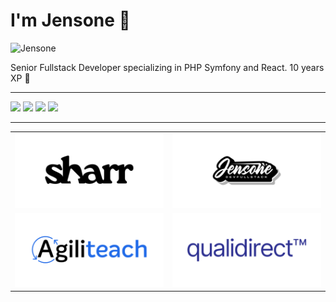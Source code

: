 # I'm Jensone 👋

![Jensone](https://agiliteach.b-cdn.net/medias/images/b-linkedin.jpg)

Senior Fullstack Developer specializing in PHP Symfony and React. 10 years XP 🚀

---

![](https://github-profile-summary-cards.vercel.app/api/cards/profile-details?username=jensone&theme=github)
![](https://github-profile-summary-cards.vercel.app/api/cards/repos-per-language?username=jenosne&theme=github)
![](https://github-profile-summary-cards.vercel.app/api/cards/most-commit-language?username=jensone&theme=github)
![](https://github-profile-summary-cards.vercel.app/api/cards/stats?username=jensone&theme=github)

---

<table>
  <tbody>
    <tr>
      <td width="50%" align="center">
        <a href="https://sharr.app">
          <img alt="" src="https://raw.githubusercontent.com/jensone/jensone/master/sharr.png" />
        </a>
      </td>
      <td width="50%" align="center">
        <a href="https://youtube.com/@jensone-dev">
          <img alt="" src="https://raw.githubusercontent.com/jensone/jensone/master/jensone.png" />
        </a>
      </td>
    </tr>
    <tr>
      <td width="50%" align="center">
        <a href="https://agiliteach.org">
          <img alt="" src="https://raw.githubusercontent.com/jensone/jensone/master/agiliteach.png" />
        </a>
      </td>
      <td width="50%" align="center">
        <a href="#">
          <img alt="" src="https://raw.githubusercontent.com/jensone/jensone/master/qualidirect.png" />
        </a>
      </td>
    </tr>
  </tbody>
</table>
